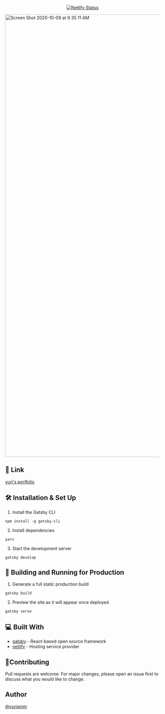 <p align="center">
  <a href="https://app.netlify.com/sites/yuriamm/deploys" target="_blank">
    <img src="https://api.netlify.com/api/v1/badges/468526a6-2e02-4dd9-acc5-10318f78260a/deploy-status" alt="Netlify Status" />
  </a>
</p>
<img width="1440" alt="Screen Shot 2020-10-09 at 9 35 11 AM" src="https://user-images.githubusercontent.com/59043522/95593960-51097800-0a18-11eb-82f3-b16b996c5f79.png">

## 💫 Link
[yuri's portfolio](https://yuriamm.netlify.app/#projects)

## 🛠 Installation & Set Up

1. Install the Gatsby CLI
```
npm install -g gatsby-cli
```

2. Install dependencies
```
yarn
```

3. Start the development server
```
gatsby develop
```

## 🚀 Building and Running for Production

1. Generate a full static production build
```
gatsby build
```

2. Preview the site as it will appear once deployed
```
gatsby serve
```

## 💻 Built With 

- [gatsby](https://www.gatsbyjs.com/) -  React-based open source framework
- [netlify](https://www.netlify.com/) -  Hosting service provider


## 🍫Contributing

Pull requests are welcome. For major changes, please open an issue first to discuss what you would like to change.

## Author

[@yuriamm](https://github.com/yuriamm)

